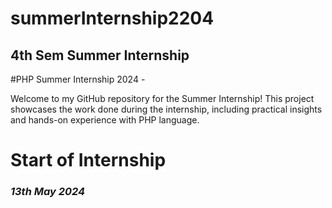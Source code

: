# summerInternship2204
<h2>4th Sem Summer Internship</h2>
#PHP Summer Internship 2024 - 

Welcome to my GitHub repository for the Summer Internship! This project showcases the work done during the internship, including practical insights and hands-on experience with PHP language. 

# Start of Internship

### *13th May 2024*
